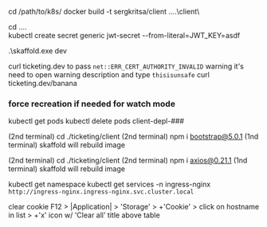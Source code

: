 cd /path/to/k8s/
docker build -t sergkritsa/client ..\..\client\

cd ..\..\
kubectl create secret generic jwt-secret --from-literal=JWT_KEY=asdf

.\skaffold.exe dev

curl ticketing.dev
to pass `net::ERR_CERT_AUTHORITY_INVALID` warning it's need to open warning description and type `thisisunsafe`
curl ticketing.dev/banana

### force recreation if needed for watch mode
kubectl get pods
kubectl delete pods client-depl-###

(2nd terminal) cd ./ticketing/client
(2nd terminal) npm i bootstrap@5.0.1
(1nd terminal) skaffold will rebuild image

(2nd terminal) cd ./ticketing/client
(2nd terminal) npm i axios@0.21.1
(1nd terminal) skaffold will rebuild image

kubectl get namespace
kubectl get services -n ingress-nginx
`http://ingress-nginx.ingress-nginx.svc.cluster.local`

clear cookie 
F12 > |Application| > 
    'Storage' > +'Cookie' > click on hostname in list > +'x' icon w/ 'Clear all' title above table  